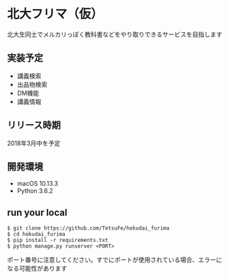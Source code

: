 # 北大フリマ（仮）
北大生同士でメルカリっぽく教科書などをやり取りできるサービスを目指します

## 実装予定
- 講義検索
- 出品物検索
- DM機能
- 講義情報

## リリース時期
2018年3月中を予定

## 開発環境
- macOS 10.13.3
- Python 3.6.2

## run your local
```
$ git clone https://github.com/TetsuFe/hokudai_furima
$ cd hokudai_furima
$ pip install -r requirements.txt
$ python manage.py runserver <PORT>
```

ポート番号に注意してください。すでにポートが使用されている場合、エラーになる可能性があります

